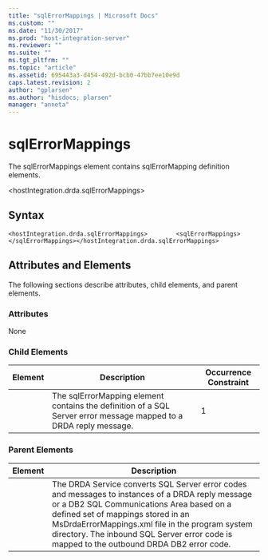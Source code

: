 ```yaml
---
title: "sqlErrorMappings | Microsoft Docs"
ms.custom: ""
ms.date: "11/30/2017"
ms.prod: "host-integration-server"
ms.reviewer: ""
ms.suite: ""
ms.tgt_pltfrm: ""
ms.topic: "article"
ms.assetid: 695443a3-d454-492d-bcb0-47bb7ee10e9d
caps.latest.revision: 2
author: "gplarsen"
ms.author: "hisdocs; plarsen"
manager: "anneta"
---
```

# sqlErrorMappings
The sqlErrorMappings element contains sqlErrorMapping definition elements.  

 \<hostIntegration.drda.sqlErrorMappings>  

## Syntax  

```  
<hostIntegration.drda.sqlErrorMappings>        <sqlErrorMappings>        </sqlErrorMappings></hostIntegration.drda.sqlErrorMappings>  
```  

## Attributes and Elements  
 The following sections describe attributes, child elements, and parent elements.  

### Attributes  
 None  

### Child Elements  

|Element|Description|Occurrence Constraint|  
|-------------|-----------------|---------------------------|  
||The sqlErrorMapping element contains the definition of a SQL Server error message mapped to a DRDA reply message.|1|  

### Parent Elements  

| Element |                                                                                                                                                            Description                                                                                                                                                             |
|---------|------------------------------------------------------------------------------------------------------------------------------------------------------------------------------------------------------------------------------------------------------------------------------------------------------------------------------------|
|         | The DRDA Service converts SQL Server error codes and messages to instances of a DRDA reply message or a DB2 SQL Communications Area based on a defined set of mappings stored in an MsDrdaErrorMappings.xml file in the program system directory. The inbound SQL Server error code is mapped to the outbound DRDA DB2 error code. |

